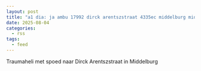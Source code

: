 ```yaml
---
layout: post
title: "a1 dia: ja ambu 17992 dirck arentszstraat 4335ec middelburg middbg bon 115469"
date: 2025-08-04
categories: 
  - rss
tags: 
  - feed
---
```


Traumaheli met spoed naar Dirck Arentszstraat in Middelburg
